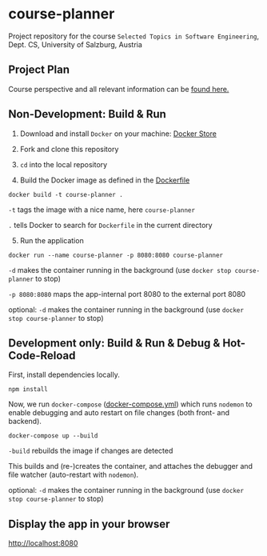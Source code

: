 # course-planner
Project repository for the course `Selected Topics in Software Engineering`, Dept. CS, University of Salzburg, Austria

## Project Plan
Course perspective and all relevant information can be [found here.](https://docs.google.com/document/d/1RymleWm07xmH_LnFB5_LOq7yFwj1wB7OvTax7AeAAUc/edit?usp=sharing)

## Non-Development: Build & Run

1. Download and install `Docker` on your machine: [Docker Store](https://store.docker.com/search?type=edition&offering=community)

2. Fork and clone this repository

3. `cd` into the local repository

4. Build the Docker image as defined in the [Dockerfile](https://github.com/alex-gru/course-planner/blob/master/Dockerfile)

`docker build -t course-planner .`

`-t` tags the image with a nice name, here `course-planner`

`.` tells Docker to search for `Dockerfile` in the current directory

5. Run the application

`docker run --name course-planner -p 8080:8080 course-planner`

`-d` makes the container running in the background (use `docker stop course-planner` to stop)

`-p 8080:8080` maps the app-internal port 8080 to the external port 8080

optional: `-d` makes the container running in the background (use `docker stop course-planner` to stop)


## Development only: Build & Run & Debug & Hot-Code-Reload

First, install dependencies locally. 

`npm install`

Now, we run `docker-compose` ([docker-compose.yml](docker-compose.yml)) which runs `nodemon` to enable debugging and auto restart on file changes (both front- and backend).

`docker-compose up --build`

`-build` rebuilds the image if changes are detected

This builds and (re-)creates the container, and attaches the debugger and file watcher (auto-restart with `nodemon`).

optional: `-d` makes the container running in the background (use `docker stop course-planner` to stop)


## Display the app in your browser

[http://localhost:8080](http://localhost:8080)

